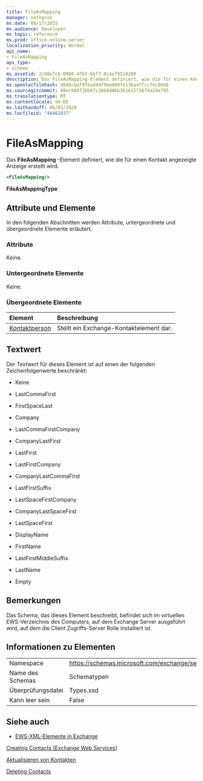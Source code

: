 ```yaml
---
title: FileAsMapping
manager: sethgros
ms.date: 09/17/2015
ms.audience: Developer
ms.topic: reference
ms.prod: office-online-server
localization_priority: Normal
api_name:
- FileAsMapping
api_type:
- schema
ms.assetid: 2c98e7c6-09b0-47b3-bbf7-8c4ef9510280
description: Das FileAsMapping-Element definiert, wie die für einen Kontakt angezeigte Anzeige erstellt wird.
ms.openlocfilehash: d846c0af0fbad4df9ee800fe136a4ffcc74c8608
ms.sourcegitcommit: 88ec988f2bb67c1866d06b361615f3674a24e795
ms.translationtype: MT
ms.contentlocale: de-DE
ms.lasthandoff: 06/03/2020
ms.locfileid: "44461037"
---
```

# <a name="fileasmapping"></a>FileAsMapping

Das **FileAsMapping** -Element definiert, wie die für einen Kontakt angezeigte Anzeige erstellt wird. 
  
```xml
<FileAsMapping/>
```

 **FileAsMappingType**
## <a name="attributes-and-elements"></a>Attribute und Elemente

In den folgenden Abschnitten werden Attribute, untergeordnete und übergeordnete Elemente erläutert.
  
### <a name="attributes"></a>Attribute

Keine.
  
### <a name="child-elements"></a>Untergeordnete Elemente

Keine.
  
### <a name="parent-elements"></a>Übergeordnete Elemente

|**Element**|**Beschreibung**|
|:-----|:-----|
|[Kontaktperson](contact.md) <br/> |Stellt ein Exchange-Kontaktelement dar.  <br/> |
   
## <a name="text-value"></a>Textwert

Der Textwert für dieses Element ist auf einen der folgenden Zeichenfolgenwerte beschränkt:
  
- Keine
    
- LastCommaFirst
    
- FirstSpaceLast
    
- Company
    
- LastCommaFirstCompany
    
- CompanyLastFirst
    
- LastFirst
    
- LastFirstCompany
    
- CompanyLastCommaFirst
    
- LastFirstSuffix
    
- LastSpaceFirstCompany
    
- CompanyLastSpaceFirst
    
- LastSpaceFirst
    
- DisplayName
    
- FirstName
    
- LastFirstMiddleSuffix
    
- LastName
    
- Empty
    
## <a name="remarks"></a>Bemerkungen

Das Schema, das dieses Element beschreibt, befindet sich im virtuellen EWS-Verzeichnis des Computers, auf dem Exchange Server ausgeführt wird, auf dem die Client Zugriffs-Server Rolle installiert ist.
  
## <a name="element-information"></a>Informationen zu Elementen

|||
|:-----|:-----|
|Namespace  <br/> |https://schemas.microsoft.com/exchange/services/2006/types  <br/> |
|Name des Schemas  <br/> |Schematypen  <br/> |
|Überprüfungsdatei  <br/> |Types.xsd  <br/> |
|Kann leer sein  <br/> |False  <br/> |
   
## <a name="see-also"></a>Siehe auch



- [EWS-XML-Elemente in Exchange](ews-xml-elements-in-exchange.md)


[Creating Contacts (Exchange Web Services)](https://msdn.microsoft.com/library/4845917e-70d1-481c-bbd7-011ec6571789%28Office.15%29.aspx)
  
[Aktualisieren von Kontakten](https://msdn.microsoft.com/library/9a865953-b94a-4229-b632-2dee433314be%28Office.15%29.aspx)
  
[Deleting Contacts](https://msdn.microsoft.com/library/fcc3dc84-cd3e-455e-a1a7-ae6921c9b588%28Office.15%29.aspx)

